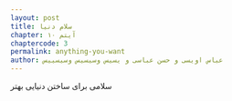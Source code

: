 ```yaml
---
layout: post
title: سلام دنیا
chapter: آیتم ۱۰
chaptercode: 3  
permalink: anything-you-want
author: عباس اویسی و حسن عباسی و یسیس وسیسیس وسیسییس
---
```

سلامی برای ساختن دنیایی بهتر